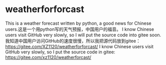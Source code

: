 # weatherforforcast
This is a weather forecast written by python, a good news for Chinese users.这是一个用python写的天气预报，中国用户的福音。
I know Chinese users visit GitHub very slowly, so I will put the source code into gitee soon.
我知道中国用户访问GitHub的速度很慢，所以我把源代码放到gitee：https://gitee.com/XZ1120/weatherforforcast/
I know Chinese users visit GitHub very slowly, so I put the source code in gitee: https://gitee.com/xz1120/weatherforcast/
